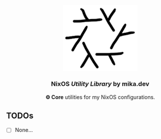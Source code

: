 <h3 align="center">
  <picture>
    <source media="(prefers-color-scheme: dark)" srcset="./assets/nixos-white.svg">
    <img alt="Logo" src="./assets/nixos.svg" width="200">
  </picture>
  <br/><br/>
  NixOS <i>Utility Library</i> by <b>mika.dev</b>
</h3>

<p align="center">
  <b>⚙️ Core</b> utilities for my NixOS configurations.
</p>

## TODOs
- [ ] None...
